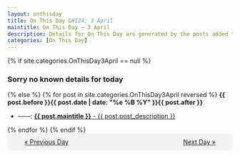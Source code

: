 ```yaml
---
layout: onthisday
title: On This Day &#124; 3 April
maintitle: On This Day — 3 April
description: Details for On This Day are generated by the posts added to the website so the content is subject to changes/updates over time.
categories: [On This Day]
---
```


{% if site.categories.OnThisDay3April == null %}
<h3>Sorry no known details for today</h3>
{% else %}
{% for post in site.categories.OnThisDay3April reversed %}
<strong>{{ post.before }}{{ post.date | date: "%e %B %Y" }}{{ post.after }}</strong>
<ul>
<li> ——: <a class="{{ post.class }}" href="{{ post.url }}"><strong>{{ post.maintitle }}</strong> - {{ post.post_description }}</a></li>
</ul>
{% endfor %}
{% endif %}

<div style="background-color: #f3f3f3; padding: 10px; border-radius: 5px; text-align: center; display: flex; justify-content: space-evenly;">
<a href="/onthisday/04/04-02">« Previous Day</a>
<span style="visibility:hidden;">[ Visit Leap Year February 29 ]</span>
<a href="/onthisday/04/04-04">Next Day »</a>
</div>
